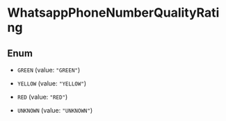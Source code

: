 

# WhatsappPhoneNumberQualityRating

## Enum


* `GREEN` (value: `"GREEN"`)

* `YELLOW` (value: `"YELLOW"`)

* `RED` (value: `"RED"`)

* `UNKNOWN` (value: `"UNKNOWN"`)



